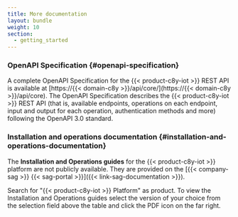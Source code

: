 ```yaml
---
title: More documentation
layout: bundle
weight: 10
section:
  - getting_started
---
```


### OpenAPI Specification {#openapi-specification}

A complete OpenAPI Specification for the {{< product-c8y-iot >}} REST API is available at [https://{{< domain-c8y >}}/api/core/](https://{{< domain-c8y >}}/api/core). The OpenAPI Specification describes the {{< product-c8y-iot >}} REST API (that is, available endpoints, operations on each endpoint, input and output for each operation, authentication methods and more) following the OpenAPI 3.0 standard.

### Installation and operations documentation {#installation-and-operations-documentation}

The **Installation and Operations guides** for the {{< product-c8y-iot >}} platform are not publicly available. They are provided on the [{{< company-sag >}} {{< sag-portal >}}]({{< link-sag-documentation >}}).

Search for "{{< product-c8y-iot >}} Platform" as product. To view the Installation and Operations guides select the version of your choice from the selection field above the table and click the PDF icon on the far right.
